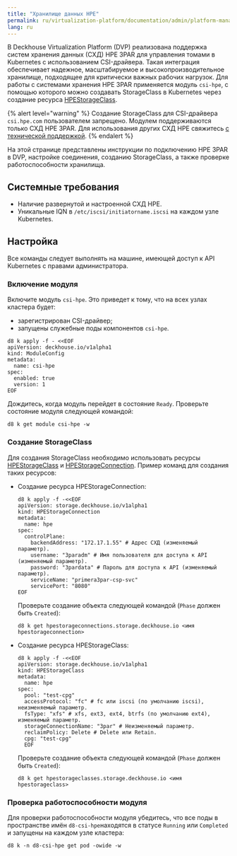 ```yaml
---
title: "Хранилище данных HPE"
permalink: ru/virtualization-platform/documentation/admin/platform-management/storage/external/hpe.html
lang: ru
---
```


В Deckhouse Virtualization Platform (DVP) реализована поддержка систем хранения данных (СХД) HPE 3PAR для управления томами в Kubernetes с использованием CSI-драйвера. Такая интеграция обеспечивает надежное, масштабируемое и высокопроизводительное хранилище, подходящее для критически важных рабочих нагрузок. Для работы с системами хранения HPE 3PAR применяется модуль `csi-hpe`, с помощью которого можно создавать StorageClass в Kubernetes через создание ресурса [HPEStorageClass](/products/kubernetes-platform/documentation/v1/modules/csi-hpe/cr.html#hpestorageclass).

{% alert level="warning" %}
Создание StorageClass для CSI-драйвера `csi.hpe.com` пользователем запрещено.
Модулем поддерживаются только СХД HPE 3PAR. Для использования других СХД HPE свяжитесь [с технической поддержкой](https://deckhouse.ru/tech-support/).
{% endalert %}

На этой странице представлены инструкции по подключению HPE 3PAR в DVP, настройке соединения, созданию StorageClass, а также проверке работоспособности хранилища.

## Системные требования

- Наличие развернутой и настроенной СХД HPE.
- Уникальные IQN в `/etc/iscsi/initiatorname.iscsi` на каждом узле Kubernetes.

## Настройка

Все команды следует выполнять на машине, имеющей доступ к API Kubernetes с правами администратора.

### Включение модуля

Включите модуль `csi-hpe`. Это приведет к тому, что на всех узлах кластера будет:

- зарегистрирован CSI-драйвер;
- запущены служебные поды компонентов `csi-hpe`.

```shell
d8 k apply -f - <<EOF
apiVersion: deckhouse.io/v1alpha1
kind: ModuleConfig
metadata:
  name: csi-hpe
spec:
  enabled: true
  version: 1
EOF
```

Дождитесь, когда модуль перейдет в состояние `Ready`. Проверьте состояние модуля следующей командой:

```shell
d8 k get module csi-hpe -w
```

### Создание StorageClass

Для создания StorageClass необходимо использовать ресурсы [HPEStorageClass](/products/kubernetes-platform/documentation/v1/modules/csi-hpe/cr.html#hpestorageclass) и [HPEStorageConnection](/products/kubernetes-platform/documentation/v1/modules/csi-hpe/cr.html#hpestorageconnection). Пример команд для создания таких ресурсов:

- Создание ресурса HPEStorageConnection:

  ```shell
  d8 k apply -f -<<EOF
  apiVersion: storage.deckhouse.io/v1alpha1
  kind: HPEStorageConnection
  metadata:
    name: hpe
  spec:
    controlPlane:
      backendAddress: "172.17.1.55" # Адрес СХД (изменяемый параметр).
      username: "3paradm" # Имя пользователя для доступа к API (изменяемый параметр).
      password: "3pardata" # Пароль для доступа к API (изменяемый параметр).
      serviceName: "primera3par-csp-svc"
      servicePort: "8080"
  EOF
  ```

  Проверьте создание объекта следующей командой (`Phase` должен быть `Created`):

  ```shell
  d8 k get hpestorageconnections.storage.deckhouse.io <имя hpestorageconnection>
  ```

- Создание ресурса HPEStorageClass:

  ```shell
  d8 k apply -f -<<EOF
  apiVersion: storage.deckhouse.io/v1alpha1
  kind: HPEStorageClass
  metadata:
    name: hpe
  spec:
    pool: "test-cpg"
    accessProtocol: "fc" # fc или iscsi (по умолчанию iscsi), неизменяемый параметр.
    fsType: "xfs" # xfs, ext3, ext4, btrfs (по умолчанию ext4), изменяемый параметр.
    storageConnectionName: "3par" # Неизменяемый параметр.
    reclaimPolicy: Delete # Delete или Retain.
    cpg: "test-cpg"
    EOF
  ```

  Проверьте создание объекта следующей командой (`Phase` должен быть `Created`):

  ```shell
  d8 k get hpestorageclasses.storage.deckhouse.io <имя hpestorageclass>
  ```

### Проверка работоспособности модуля

Для проверки работоспособности модуля убедитесь, что все поды в пространстве имён `d8-csi-hpe`находятся в статусе `Running` или `Completed` и запущены на каждом узле кластера:

```shell
d8 k -n d8-csi-hpe get pod -owide -w
```
